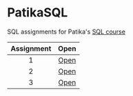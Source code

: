# PatikaSQL

SQL assignments for Patika's [SQL course](https://academy.patika.dev/tr/courses/sql)

| Assignment |          Open           |
| :--------: | :---------------------: |
|     1      | [Open](./assignment-1/) |
|     2      | [Open](./assignment-2/) |
|     3      | [Open](./assignment-3/) |

